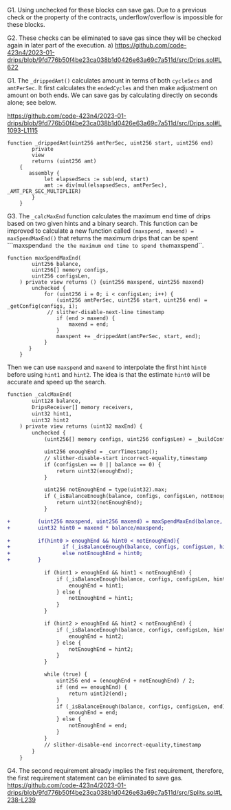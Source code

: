G1. Using unchecked for these blocks can save gas. Due to a previous check or the property of the contracts, underflow/overflow is impossible for these blocks.

G2. These checks can be eliminated to save gas since they will be checked again in later part of the execution. 
a) https://github.com/code-423n4/2023-01-drips/blob/9fd776b50f4be23ca038b1d0426e63a69c7a511d/src/Drips.sol#L622


G1. The ``_drippedAmt()`` calculates amount in terms of both ``cycleSecs`` and ``amtPerSec``. It first calculates the ``endedCycles`` and then make adjustment on amount on both ends.  We can save gas by calculating directly on seconds alone; see below.

https://github.com/code-423n4/2023-01-drips/blob/9fd776b50f4be23ca038b1d0426e63a69c7a511d/src/Drips.sol#L1093-L1115

```
function _drippedAmt(uint256 amtPerSec, uint256 start, uint256 end)
        private
        view
        returns (uint256 amt)
    {
       assembly {
            let elapsedSecs := sub(end, start)
            amt := div(mul(elsapsedSecs, amtPerSec), _AMT_PER_SEC_MULTIPLIER)
        }
    }
```


G3. The ``_calcMaxEnd`` function calculates the maximum end time of drips based on two given hints and a binary search. This function can be improved to calculate a new function called ``(maxspend, maxend) = maxSpendMaxEnd()`` that returns the maximum drips that can be spent ```maxspend`` and the the maximum end time to spend the ``maxspend``. 
```script
function maxSpendMaxEnd(
        uint256 balance,
        uint256[] memory configs,
        uint256 configsLen,
    ) private view returns () {uint256 maxspend, uint256 maxend)
        unchecked {
            for (uint256 i = 0; i < configsLen; i++) {
                (uint256 amtPerSec, uint256 start, uint256 end) = _getConfig(configs, i);
             // slither-disable-next-line timestamp
                if (end > maxend) {
                    maxend = end;
                }
                maxspent += _drippedAmt(amtPerSec, start, end);
            }
       }
    }
```
Then we can use ``maxspend`` and ``maxend`` to interpolate the first hint ``hint0`` before using ``hint1`` and ``hint2``. The idea is that the estimate ``hint0`` will be accurate and speed up the search.
```diff
function _calcMaxEnd(
        uint128 balance,
        DripsReceiver[] memory receivers,
        uint32 hint1,
        uint32 hint2
    ) private view returns (uint32 maxEnd) {
        unchecked {
            (uint256[] memory configs, uint256 configsLen) = _buildConfigs(receivers);

            uint256 enoughEnd = _currTimestamp();
            // slither-disable-start incorrect-equality,timestamp
            if (configsLen == 0 || balance == 0) {
                return uint32(enoughEnd);
            }

            uint256 notEnoughEnd = type(uint32).max;
            if (_isBalanceEnough(balance, configs, configsLen, notEnoughEnd)) {
                return uint32(notEnoughEnd);
            }

+         (uint256 maxspend, uint256 maxend) = maxSpendMaxEnd(balance, configs, configslen);
+         uint32 hint0 = maxend * balance/maxspend; 
           
+         if(hint0 > enoughEnd && hint0 < notEnoughEnd){
+                 if (_isBalanceEnough(balance, configs, configsLen, hint1)) enoughEnd = hint0;
+                 else notEnoughEnd = hint0;   
+         }
         
            if (hint1 > enoughEnd && hint1 < notEnoughEnd) {
                if (_isBalanceEnough(balance, configs, configsLen, hint1)) {
                    enoughEnd = hint1;
                } else {
                    notEnoughEnd = hint1;
                }
            }

            if (hint2 > enoughEnd && hint2 < notEnoughEnd) {
                if (_isBalanceEnough(balance, configs, configsLen, hint2)) {
                    enoughEnd = hint2;
                } else {
                    notEnoughEnd = hint2;
                }
            }

            while (true) {
                uint256 end = (enoughEnd + notEnoughEnd) / 2;
                if (end == enoughEnd) {
                    return uint32(end);
                }
                if (_isBalanceEnough(balance, configs, configsLen, end)) {
                    enoughEnd = end;
                } else {
                    notEnoughEnd = end;
                }
            }
            // slither-disable-end incorrect-equality,timestamp
        }
    }

```

G4. The second requirement already implies the first requirement, therefore, the first requirement statement can be eliminated to save gas.
https://github.com/code-423n4/2023-01-drips/blob/9fd776b50f4be23ca038b1d0426e63a69c7a511d/src/Splits.sol#L238-L239
